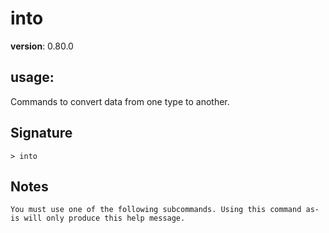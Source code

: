 # into

**version**: 0.80.0

## **usage**:

Commands to convert data from one type to another.

## Signature

`> into `

## Notes

```text
You must use one of the following subcommands. Using this command as-is will only produce this help message.
```
